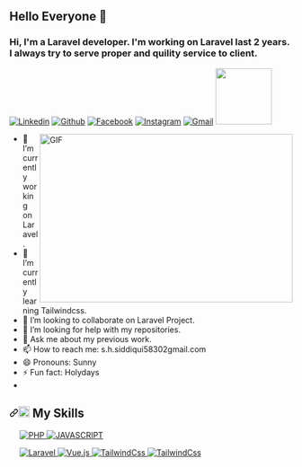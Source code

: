 ## Hello Everyone 👋
### Hi, I'm a Laravel developer. I'm working on Laravel last 2 years. I always try to serve proper and quility service to client. 

<p align="left" dir="auto">
  <a href="https://www.linkedin.com/in/sanaul-haque-siddique-a10b6313a/" rel="nofollow"><img alt="Linkedin" title="Sunny Siddiqui Linkedin" src="https://camo.githubusercontent.com/a80d00f23720d0bc9f55481cfcd77ab79e141606829cf16ec43f8cacc7741e46/68747470733a2f2f696d672e736869656c64732e696f2f62616467652f4c696e6b6564496e2d3030373742353f7374796c653d666f722d7468652d6261646765266c6f676f3d6c696e6b6564696e266c6f676f436f6c6f723d7768697465" data-canonical-src="https://img.shields.io/badge/LinkedIn-0077B5?style=for-the-badge&amp;logo=linkedin&amp;logoColor=white" style="max-width: 100%;"></a>
  <a href="https://github.com/siddiqui3035"><img alt="Github" title="Sunny Siddiqui Github" src="https://camo.githubusercontent.com/fbc3df79ffe1a99e482b154b29262ecbb10d6ee4ed22faa82683aa653d72c4e1/68747470733a2f2f696d672e736869656c64732e696f2f62616467652f4769744875622d3130303030303f7374796c653d666f722d7468652d6261646765266c6f676f3d676974687562266c6f676f436f6c6f723d7768697465" data-canonical-src="https://img.shields.io/badge/GitHub-100000?style=for-the-badge&amp;logo=github&amp;logoColor=white" style="max-width: 100%;"></a>
  <a href="https://facebook.com/sunnysiddiqui040" rel="nofollow"><img alt="Facebook" title="Sunny Siddiqui FaceBook" src="https://camo.githubusercontent.com/2d1ffa69dd491ebeca01b2098cf8233dd09950ff5895abccd5b455ca442abc59/68747470733a2f2f696d672e736869656c64732e696f2f62616467652f46616365626f6f6b2d3138373746323f7374796c653d666f722d7468652d6261646765266c6f676f3d66616365626f6f6b266c6f676f436f6c6f723d7768697465" data-canonical-src="https://img.shields.io/badge/Facebook-1877F2?style=for-the-badge&amp;logo=facebook&amp;logoColor=white" style="max-width: 100%;"></a>
    <a href="https://www.instagram.com/sunnysiddiqui2" rel="nofollow"><img alt="Instagram" title="Sunny Siddiqui Instagram" src="https://camo.githubusercontent.com/b3d4671768bd0f9b6c8f410a25a96e0c5a4d135208d8910461e986f97e7985ab/68747470733a2f2f696d672e736869656c64732e696f2f62616467652f496e7374616772616d2d4534343035463f7374796c653d666f722d7468652d6261646765266c6f676f3d696e7374616772616d266c6f676f436f6c6f723d7768697465" data-canonical-src="https://img.shields.io/badge/Instagram-E4405F?style=for-the-badge&amp;logo=instagram&amp;logoColor=white" style="max-width: 100%;"></a>
  <a href="mailto:s.h.siddiqui5830@gmail.com"><img alt="Gmail" title="Sunny Siddiqui Gmail" src="https://camo.githubusercontent.com/571384769c09e0c66b45e39b5be70f68f552db3e2b2311bc2064f0d4a9f5983b/68747470733a2f2f696d672e736869656c64732e696f2f62616467652f476d61696c2d4431343833363f7374796c653d666f722d7468652d6261646765266c6f676f3d676d61696c266c6f676f436f6c6f723d7768697465" data-canonical-src="https://img.shields.io/badge/Gmail-D14836?style=for-the-badge&amp;logo=gmail&amp;logoColor=white" style="max-width: 100%;"></a>
  <a target="_blank" rel="noopener noreferrer" href="https://raw.githubusercontent.com/ShahriarShafin/ShahriarShafin/main/Assets/handshake.gif"><img src="https://raw.githubusercontent.com/ShahriarShafin/ShahriarShafin/main/Assets/handshake.gif" width="100px" style="max-width: 100%;"></a> 
</p>
<p><a target="_blank" rel="noopener noreferrer" href="https://github.com/abhisheknaiidu/abhisheknaiidu/blob/master/code.gif?raw=true"><img align="right" alt="GIF" src="https://github.com/abhisheknaiidu/abhisheknaiidu/raw/master/code.gif?raw=true" width="450" height="300" style="max-width: 100%;"></a></p>

- 🔭 I’m currently working on Laravel.
- 🌱 I’m currently learning Tailwindcss.
- 👯 I’m looking to collaborate on Laravel Project.
- 🤔 I’m looking for help with my repositories.
- 💬 Ask me about my previous work.
- 📫 How to reach me: s.h.siddiqui58302gmail.com
- 😄 Pronouns: Sunny
- ⚡ Fun fact: Holydays
- 
<h2 dir="auto"><a id="user-content-️-my-skills" class="anchor" aria-hidden="true" href="#️-my-skills"><svg class="octicon octicon-link" viewBox="0 0 16 16" version="1.1" width="16" height="16" aria-hidden="true"><path fill-rule="evenodd" d="M7.775 3.275a.75.75 0 001.06 1.06l1.25-1.25a2 2 0 112.83 2.83l-2.5 2.5a2 2 0 01-2.83 0 .75.75 0 00-1.06 1.06 3.5 3.5 0 004.95 0l2.5-2.5a3.5 3.5 0 00-4.95-4.95l-1.25 1.25zm-4.69 9.64a2 2 0 010-2.83l2.5-2.5a2 2 0 012.83 0 .75.75 0 001.06-1.06 3.5 3.5 0 00-4.95 0l-2.5 2.5a3.5 3.5 0 004.95 4.95l1.25-1.25a.75.75 0 00-1.06-1.06l-1.25 1.25a2 2 0 01-2.83 0z"></path></svg></a><g-emoji class="g-emoji" alias="hammer_and_wrench" fallback-src="https://github.githubassets.com/images/icons/emoji/unicode/1f6e0.png"><img class="emoji" alt="hammer_and_wrench" height="20" width="20" src="https://github.githubassets.com/images/icons/emoji/unicode/1f6e0.png"></g-emoji> My Skills</h2>

<p align="left" dir="auto"> 
&emsp;
<a href="https://www.php.net/" rel="nofollow">
    <img alt="PHP" src="https://camo.githubusercontent.com/7b2760883975adefbf172d0bb8b5be52d08e1863bbf8b264f2f6350cf980b4fc/68747470733a2f2f696d672e736869656c64732e696f2f62616467652f7068702d3835386462623f7374796c653d666f722d7468652d6261646765266c6f676f3d706870266c6f676f436f6c6f723d7768697465" data-canonical-src="https://img.shields.io/badge/php-858dbb?style=for-the-badge&amp;logo=php&amp;logoColor=white" style="max-width: 100%;">
</a>
<a href="https://developer.mozilla.org/en-US/docs/Web/JavaScript" rel="nofollow">
    <img alt="JAVASCRIPT" src="https://camo.githubusercontent.com/2da949c4a6926b7b7a2f1abade8a28727475a7bec6253dce548d11a56ba2a04f/68747470733a2f2f696d672e736869656c64732e696f2f62616467652f6a6176617363726970742d6566643731643f7374796c653d666f722d7468652d6261646765266c6f676f3d6a617661736372697074266c6f676f436f6c6f723d626c61636b" data-canonical-src="https://img.shields.io/badge/javascript-efd71d?style=for-the-badge&amp;logo=javascript&amp;logoColor=black" style="max-width: 100%;">
</a>
<p align="left" dir="auto"> 
&emsp;
<a href="https://laravel.com" rel="nofollow"> 
     <img alt="Laravel" src="https://camo.githubusercontent.com/04ed10395635ce9eafbf82f9d85972dc505980f307fda881214f150e5c455560/68747470733a2f2f696d672e736869656c64732e696f2f62616467652f4c61726176656c2d6665323931613f7374796c653d666f722d7468652d6261646765266c6f676f3d6c61726176656c266c6f676f436f6c6f723d7768697465" data-canonical-src="https://img.shields.io/badge/Laravel-fe291a?style=for-the-badge&amp;logo=laravel&amp;logoColor=white" style="max-width: 100%;">
</a>
<a href="https://vuejs.org" rel="nofollow"> 
     <img alt="Vue.js" src="https://camo.githubusercontent.com/e83ace2e168ba0701be8f2970108954a92051a1c2f001b36132a485713606272/68747470733a2f2f696d672e736869656c64732e696f2f62616467652f5675656a732d3431623738333f7374796c653d666f722d7468652d6261646765266c6f676f3d7675652e6a73266c6f676f436f6c6f723d7768697465" data-canonical-src="https://img.shields.io/badge/Vuejs-41b783?style=for-the-badge&amp;logo=vue.js&amp;logoColor=white" style="max-width: 100%;">
</a>
<a href="https://getbootstrap.com" rel="nofollow">
    <img alt="TailwindCss" src="https://camo.githubusercontent.com/f42c2a4332f4ace83dcbe7abdf4d9328f7e7052526ee78716d630812369e845d/68747470733a2f2f696d672e736869656c64732e696f2f62616467652f626f6f7473747261702d3761313166323f7374796c653d666f722d7468652d6261646765266c6f676f3d626f6f747374726170266c6f676f436f6c6f723d7768697465" data-canonical-src="https://img.shields.io/badge/bootstrap-7a11f2?style=for-the-badge&amp;logo=bootstrap&amp;logoColor=white" style="max-width: 100%;">
</a> 
<a href="https://tailwindcss.com" rel="nofollow"> 
    <img alt="TailwindCss" src="https://camo.githubusercontent.com/61b25989ff1f740c1dd747c132cba7ddfdfae2ff7c46f1ae330489bc91c2d663/68747470733a2f2f696d672e736869656c64732e696f2f62616467652f7461696c77696e646373732d3037623664353f7374796c653d666f722d7468652d6261646765266c6f676f3d7461696c77696e64637373266c6f676f436f6c6f723d7768697465" data-canonical-src="https://img.shields.io/badge/tailwindcss-07b6d5?style=for-the-badge&amp;logo=tailwindcss&amp;logoColor=white" style="max-width: 100%;">
</a>
</p>


